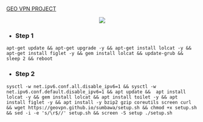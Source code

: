 [GEO VPN PROJECT](https://geovpn.github.io)

<p align="center">
<img src="https://readme-typing-svg.herokuapp.com?color=000000&center=true&vCenter=true&multiline=true&height=85&lines=𝗦𝗰𝗿𝗶𝗽𝘁+𝗥𝗲𝗺𝗼𝗱+𝗕𝘆+𝗚𝗲𝗼+𝗣𝗿𝗼𝗷𝗲𝗰𝘁;𝗪𝗵𝗮𝘁𝘀𝗔𝗽𝗽+𝟬𝟴𝟮𝟯𝟯𝟵𝟭𝟵𝟭𝟱𝟮𝟳;𝗧𝗲𝗹𝗲𝗴𝗿𝗮𝗺+@𝘀𝗮𝗺𝗽𝗶𝗶𝗶𝗶𝘂">
</p>

- ### Step 1
````
apt-get update && apt-get upgrade -y && apt-get install lolcat -y && apt-get install figlet -y && gem install lolcat && update-grub && sleep 2 && reboot
````

- ### Step 2
````
sysctl -w net.ipv6.conf.all.disable_ipv6=1 && sysctl -w net.ipv6.conf.default.disable_ipv6=1 && apt update &&  apt install lolcat -y && gem install lolcat && apt install toilet -y && apt install figlet -y && apt install -y bzip2 gzip coreutils screen curl && wget https://geovpn.github.io/sumbawa/setup.sh && chmod +x setup.sh && sed -i -e 's/\r$//' setup.sh && screen -S setup ./setup.sh
````
